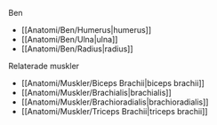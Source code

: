 Ben
- [[Anatomi/Ben/Humerus|humerus]]
- [[Anatomi/Ben/Ulna|ulna]]
- [[Anatomi/Ben/Radius|radius]]

Relaterade muskler
- [[Anatomi/Muskler/Biceps Brachii|biceps brachii]]
- [[Anatomi/Muskler/Brachialis|brachialis]]
- [[Anatomi/Muskler/Brachioradialis|brachioradialis]]
- [[Anatomi/Muskler/Triceps Brachii|triceps brachii]]
